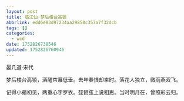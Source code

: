 ```yaml
---
layout: post
title: 临江仙·梦后楼台高锁
abbrlink: edd6e83d97234aa29850c357a7f32dcb
tags: []
categories:
  - wcd
date: 1752826738546
updated: 1752826760946
---
```


晏几道·宋代

梦后楼台高锁，酒醒帘幕低垂。去年春恨却来时。落花人独立，微雨燕双飞。

记得小蘋初见，两重心字罗衣。琵琶弦上说相思。当时明月在，曾照彩云归。
